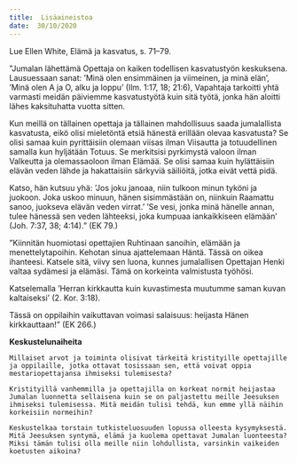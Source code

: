 ```yaml
---
title:  Lisäaineistoa
date:  30/10/2020
---
```


Lue Ellen White, Elämä ja kasvatus, s. 71–79.

”Jumalan lähettämä Opettaja on kaiken todellisen kasvatustyön keskuksena. Lausuessaan sanat: ’Minä olen ensimmäinen ja viimeinen, ja minä elän’, ’Minä olen A ja O, alku ja loppu’ (Ilm. 1:17, 18; 21:6), Vapahtaja tarkoitti yhtä varmasti meidän päiviemme kasvatustyötä kuin sitä työtä, jonka hän aloitti lähes kaksituhatta vuotta sitten.

Kun meillä on tällainen opettaja ja tällainen mahdollisuus saada jumalallista kasvatusta, eikö olisi mieletöntä etsiä hänestä erillään olevaa kasvatusta? Se olisi samaa kuin pyrittäisiin olemaan viisas ilman Viisautta ja totuudellinen samalla kun hyljätään Totuus. Se merkitsisi pyrkimystä valoon ilman Valkeutta ja olemassaoloon ilman Elämää. Se olisi samaa kuin hylättäisiin elävän veden lähde ja hakattaisiin särkyviä säiliöitä, jotka eivät vettä pidä.

Katso, hän kutsuu yhä: ’Jos joku janoaa, niin tulkoon minun tyköni ja juokoon. Joka uskoo minuun, hänen sisimmästään on, niinkuin Raamattu sanoo, juokseva elävän veden virrat.’ ’Se vesi, jonka minä hänelle annan, tulee hänessä sen veden lähteeksi, joka kumpuaa iankaikkiseen elämään’ (Joh. 7:37, 38; 4:14).” (EK 79.)

”Kiinnitän huomiotasi opettajien Ruhtinaan sanoihin, elämään ja menettelytapoihin. Kehotan sinua ajattelemaan Häntä. Tässä on oikea ihanteesi. Katsele sitä, viivy sen luona, kunnes jumalallisen Opettajan Henki valtaa sydämesi ja elämäsi. Tämä on korkeinta valmistusta työhösi.

Katselemalla ’Herran kirkkautta kuin kuvastimesta muutumme saman kuvan kaltaiseksi’ (2. Kor. 3:18).

Tässä on oppilaihin vaikuttavan voimasi salaisuus: heijasta Hänen kirkkauttaan!” (EK 266.)

**Keskustelunaiheita**

`Millaiset arvot ja toiminta olisivat tärkeitä kristityille opettajille ja oppilaille, jotka ottavat tosissaan sen, että voivat oppia mestariopettajansa ihmiseksi tulemisesta?`

`Kristityillä vanhemmilla ja opettajilla on korkeat normit heijastaa Jumalan luonnetta sellaisena kuin se on paljastettu meille Jeesuksen ihmiseksi tulemisessa. Mitä meidän tulisi tehdä, kun emme yllä näihin korkeisiin normeihin?`

`Keskustelkaa torstain tutkisteluosuuden lopussa olleesta kysymyksestä. Mitä Jeesuksen syntymä, elämä ja kuolema opettavat Jumalan luonteesta? Miksi tämän tulisi olla meille niin lohdullista, varsinkin vaikeiden koetusten aikoina?`